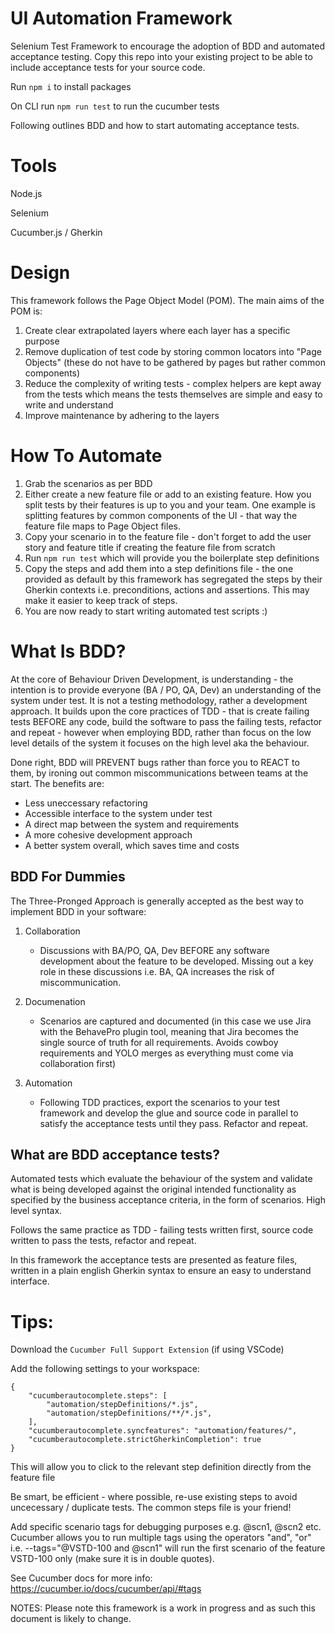 
# UI Automation Framework

Selenium Test Framework to encourage the adoption of BDD and automated acceptance testing. Copy this repo into your existing project to be able to include acceptance tests for your source code.

Run `npm i` to install packages

On CLI run `npm run test` to run the cucumber tests

Following outlines BDD and how to start automating acceptance tests.

# Tools

Node.js

Selenium

Cucumber.js / Gherkin

# Design

This framework follows the Page Object Model (POM). The main aims of the POM is:

1) Create clear extrapolated layers where each layer has a specific purpose
2) Remove duplication of test code by storing common locators into "Page Objects" (these do not have to be gathered by pages but rather common components)
3) Reduce the complexity of writing tests - complex helpers are kept away from the tests which means the tests themselves are simple and easy to write and understand
4) Improve maintenance by adhering to the layers

# How To Automate

1) Grab the scenarios as per BDD
2) Either create a new feature file or add to an existing feature. How you split tests by their features is up to you and your team. One example is splitting features by common components of the UI - that way the feature file maps to Page Object files.
3) Copy your scenario in to the feature file - don't forget to add the user story and feature title if creating the feature file from scratch
4) Run `npm run test` which will provide you the boilerplate step definitions
5) Copy the steps and add them into a step definitions file - the one provided as default by this framework has segregated the steps by their Gherkin contexts i.e. preconditions, actions and assertions. This may make it easier to keep track of steps.
6) You are now ready to start writing automated test scripts :)

# What Is BDD? 

At the core of Behaviour Driven Development, is understanding - the intention is to provide everyone (BA / PO, QA, Dev) an understanding of the system under test. It is not a testing methodology, rather a development approach. It builds upon the core practices of TDD - that is create failing tests BEFORE any code, build the software to pass the failing tests, refactor and repeat - however when employing BDD, rather than focus on the low level details of the system it focuses on the high level aka the behaviour. 

Done right, BDD will PREVENT bugs rather than force you to REACT to them, by ironing out common miscommunications between teams at the start. The benefits are:

- Less uneccessary refactoring
- Accessible interface to the system under test
- A direct map between the system and requirements
- A more cohesive development approach
- A better system overall, which saves time and costs

## BDD For Dummies

The Three-Pronged Approach is generally accepted as the best way to implement BDD in your software:

1) Collaboration
    - Discussions with BA/PO, QA, Dev BEFORE any software development about the feature to be developed. Missing out a key role in these discussions i.e. BA, QA increases the risk of miscommunication.

2) Documenation
    - Scenarios are captured and documented (in this case we use Jira with the BehavePro plugin tool, meaning that Jira becomes the single source of truth for all requirements. Avoids cowboy requirements and YOLO merges as everything must come via collaboration first)

3) Automation
    - Following TDD practices, export the scenarios to your test framework and develop the glue and source code in parallel to satisfy the acceptance tests until they pass. Refactor and repeat.

## What are BDD acceptance tests? 

Automated tests which evaluate the behaviour of the system and validate what is being developed against the original intended functionality as specified by the business acceptance criteria, in the form of scenarios. High level syntax.

Follows the same practice as TDD - failing tests written first, source code written to pass the tests, refactor and repeat.

In this framework the acceptance tests are presented as feature files, written in a plain english Gherkin syntax to ensure an easy to understand interface.

# Tips:

Download the `Cucumber Full Support Extension` (if using VSCode)

Add the following settings to your workspace: 

```
{
    "cucumberautocomplete.steps": [
        "automation/stepDefinitions/*.js",
        "automation/stepDefinitions/**/*.js",
    ],
    "cucumberautocomplete.syncfeatures": "automation/features/",
    "cucumberautocomplete.strictGherkinCompletion": true
}
```

This will allow you to click to the relevant step definition directly from the feature file

Be smart, be efficient - where possible, re-use existing steps to avoid uncecessary / duplicate tests. The common steps file is your friend!

Add specific scenario tags for debugging purposes e.g. @scn1, @scn2 etc. Cucumber allows you to run multiple tags using the operators "and", "or" i.e. --tags="@VSTD-100 and @scn1" will run the first scenario of the feature VSTD-100 only (make sure it is in double quotes).

See Cucumber docs for more info: https://cucumber.io/docs/cucumber/api/#tags

NOTES:
Please note this framework is a work in progress and as such this document is likely to change. 
